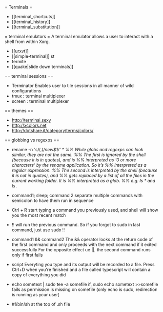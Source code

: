 = Terminals =
* [[terminal_shortcuts]]
* [[terminal_history]]
* [[terminal_substitution]]

= terminal emulators =
A terminal emulator allows a user to interact with a shell from within Xorg.

* [[urxvt]]
* [[simple-terminal]] st
* termite
* [[quake|slide down terminals]]


== terminal sessions ==
* Terminator
Enables user to tile sessions in all manner of wild configurations
* tmux : terminal multiplexer
* screen : terminal multiplexer



== themes ==
* http://terminal.sexy
* http://xcolors.net
* http://dotshare.it/category/terms/colors/

== globbing vs regexps ==
* rename -n 's/(.*)/new$1/' *
%% While globs and regexps can look similar, they are not the same.
%% The first is ignored by the shell (because it is in quotes), and is
%% interpreted as ‘0 or more characters’ by the rename application. So it’s
%% interpreted as a regular expression.
%% The second is interpreted by the shell (because it is not in quotes), and
%% gets replaced by a list of all the files in the current working folder. It is
%% interpreted as a glob.
%% e.g: ls *  and ls .*







* command1; sleep; command 2
separate multiple commands with semicolon to have them run in sequence

* Ctrl + R
start typing a command you previously used, and shell will show you the most
recent match

* !!
will run the previous command. So if you forgot to sudo in last command, just
use sudo !!

* command1 && command2
The && operator looks at the return code of the first command and only
proceeds with the next command if it exited successfully
For the opposite effect ue ||, the second command runs only if first fails

* script
Everyting you type and its output will be recorded to a file. Press Ctrl+D
when you're finished and a file called typescript will contain a copy of
everything you did


* echo sometext | sudo tee -a somefile
if, sudo echo sometext >>somefile fails as permission is missing on somefile
(only echo is sudo, redirection is running as your user)

* #!/bin/sh
at the top of .sh file

